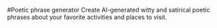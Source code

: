 #Poetic phrase generator
Create AI-generated witty and satirical poetic phrases about your favorite activities and places to visit.
